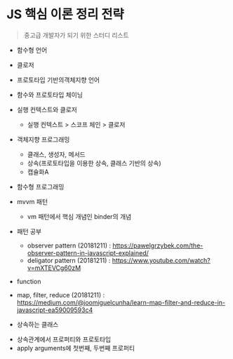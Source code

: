 # JS 핵심 이론 정리 전략
> 중고급 개발자가 되기 위한 스터디 리스트

* 함수형 언어
* 클로저
* 프로토타입 기반의객체지향 언어

* 함수와 프로토타입 체이닝
* 실행 컨텍스트와 클로저
  - 실행 컨텍스트 > 스코프 체인 > 클로저
* 객체지향 프로그래밍
  - 클래스, 생성자, 메서드
  - 상속(프로토타입을 이용한 상속, 클래스 기반의 상속)
  - 캡슐화A
* 함수형 프로그래밍

* mvvm 패턴
  - vm 패턴에서 핵심 개념인 binder의 개념 

* 패턴 공부
  - observer pattern (20181211)
  : https://pawelgrzybek.com/the-observer-pattern-in-javascript-explained/
  - deligator pattern (20181211)
  : https://www.youtube.com/watch?v=mXTEVCg60zM
  
  
* function 
 - map, filter, reduce  (20181211)
 : https://medium.com/@joomiguelcunha/learn-map-filter-and-reduce-in-javascript-ea59009593c4

* 상속하는 클래스 
 - 상속관계에서 프로퍼티와 프로토타입
 - apply arguments에 첫번째, 두번째 프로퍼티

